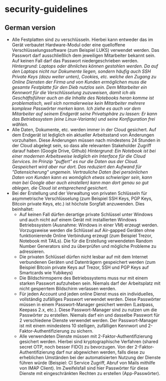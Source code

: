 # security-guidelines

## German version
- Alle Festplatten sind zu verschlüsseln. Hierbei kann entweder das im Gerät verbautet Hardware-Modul oder eine quelloffene Verschlüsselungssoftware (zum Beispiel LUKS) verwendet werden. Das Passwort darf ausschließlich dem jeweiligen Mitarbeiter bekannt sein. Auf keinen Fall darf das Passwort niedergeschrieben werden. *Hintergrund: Laptops oder ähnliches können gestohlen werden. Da auf den Laptops nicht nur Dokumente liegen, sondern häufig auch SSH Private Keys (dazu weiter unten), Cookies, etc. welche den Zugang zu Online Diensten der Firma und von Kunden ermöglichen muss die gesamte Festplatte für den Dieb nutzlos sein. Dem Mitarbeiter ein Kennwort für die Verschlüsselung zuzuweisen, damit ich als Geschäftsführer auch an die Inhalte des Notebooks heran komme ist problematisch, weil sich normalerweise kein Mitarbeiter mehrere komplexe Passwörter merken kann. Ich ziehe es auch vor dem Mitarbeiter auf seinem Endgerät seine Privatsphäre zu lassen: Er kann das Betriebssystem (eine Linux-Variante) und seine Konfiguration frei wählen.*
- Alle Daten, Dokumente, etc. werden immer in der Cloud gesichert. Auf dem Endgerät ist lediglich ein aktueller Arbeitsstand von Änderungen vorzuhalten. Diese Änderungen müssen nach mindestens 24 Stunden in der Cloud abgelegt sein, so dass alle relevanten Stakeholder Zugriff darauf haben (Google Drive, Github) *Hintergrund: Ein Notebook ist bei einer modernen Arbeitsweise lediglich ein Interface für die Cloud Services. Im Prinzip "puffert" es nur die Daten aus der Cloud. Gespeichert wird aber nur dort. Das reduziert den Aufwand für "Datensicherung" ungemein. Vertrauliche Daten (bei persönlichen Daten von Kunden kann es womöglich etwas schwieriger sein, kann man bei Google aber auch einstellen) kann man dort genau so gut ablegen, die Cloud ist entsprechend gesichert.*
- Bei der Erstellung und der Verwaltung von privaten Schlüsseln für asymmetrische Verschlüsselung (zum Beispiel SSH Keys, PGP Keys, Bitcoin private Keys, etc.) ist höchste Sorgfalt anzuwenden. Dies beinhaltet:
  - Auf keinen Fall dürfen derartige private Schlüssel unter Windows und auch nicht auf einem Gerät mit installierten Windows Betriebssystem (Ausnahme: Windows in einer VM) erzeugt werden. Vorzugsweise werden die Schlüssel auf Air-gapped Geräten ohne funktionierende Online Verbindung erzeugt (zum Beispiel Trezor, Notebook mit TAILs). Die für die Erstellung verwendeten Random Number Generators sind zu überprüfen und mögliche Probleme zu adressieren.
  - Die privaten Schlüssel dürfen nicht lesbar auf mit dem Internet verbundenen Geräten und Datenträgern gespeichert werden (zum Beispiel Bitcoin private Keys auf Trezor, SSH und PGP Keys auf Smartcards wie Yubikeys)
  - Die Bildschirmsperre des Betriebssystems muss nur mit einem starken Passwort aufzuheben sein. Niemals darf der Arbeitsplatz mit nicht gesperrtem Bildschirm verlassen werden.
  - Für jeden Account und jeden online Dienst muss ein individuelles, vollständig zufälliges Passwort verwendet werden. Diese Passwörter müssen in einem Passwort-Manager gesichert werden (Lastpass, Keepass 2.x, etc.).  Diese Passwort-Manager sind zu nutzen um die Passwörter zu erstellen. Niemals darf ein und dasselbe Passwort für 2 verschiedene Dienste verwendet werden. Der Passwort-Manager ist mit einem mindestens 10 stelligen, zufälligen Kennwort und 2-Faktor-Authentifizierung zu sichern.
  - Alle verwendeten Dienste müssen mit 2-Faktor-Authentifizierung gesichert werden. Hierbei sind kryptographische Verfahren (shared secret OTP, noch besser FIDO) zu bevorzugen. Von der 2-Faktor-Authentifizierung darf nur abgewichen werden, falls diese zu erheblichen Umständen bei der automatisierten Nutzung der Dienste führen würde (Beispiel: CI Service Zugriff, Abruf von Mails mithilfe von IMAP Client). Im Zweifelsfall sind hier Passwörter für diese Dienste mit eingeschränkten Rechten zu erstellen (App-Passwörter).
